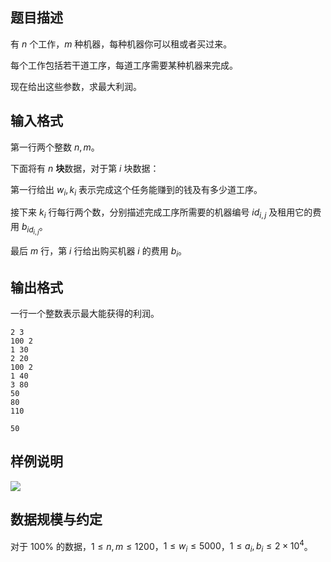 ## 题目描述

有 $n$ 个工作，$m$ 种机器，每种机器你可以租或者买过来。

每个工作包括若干道工序，每道工序需要某种机器来完成。

现在给出这些参数，求最大利润。

## 输入格式

第一行两个整数 $n,m$。

下面将有 $n$ **块**数据，对于第 $i$ 块数据：

第一行给出 $w_i,k_i$ 表示完成这个任务能赚到的钱及有多少道工序。

接下来 $k_i$ 行每行两个数，分别描述完成工序所需要的机器编号 $id_{i,j}$ 及租用它的费用 $b_{id_{i,j}}$。

最后 $m$ 行，第 $i$ 行给出购买机器 $i$ 的费用 $b_i$。

## 输出格式

一行一个整数表示最大能获得的利润。


```input1
2 3
100 2
1 30
2 20
100 2
1 40
3 80
50
80
110
```


```output1
50
```

## 样例说明 

![](file://pic1.jpg)

## 数据规模与约定

对于 $100\%$ 的数据，$1\leq n,m\leq1200$，$1\leq w_i\leq 5000$，$1\leq a_i,b_i\leq 2\times 10^4$。

